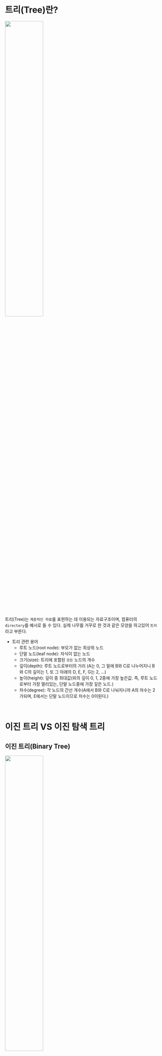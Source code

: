 # 트리(Tree)란?

<img src = "https://user-images.githubusercontent.com/59376200/130935664-2fb5afb5-3518-4588-aa79-72758225fb81.png" width = "50%" height="50%">

트리(Tree)는 `계층적인 자료`를 표현하는 데 이용되는 자료구조이며, 컴퓨터의 `directory`를 예시로 들 수 있다. 실제 나무를 거꾸로 한 것과 같은 모양을 하고있어 `트리`라고 부른다.

- 트리 관련 용어
    - 루트 노드(root node): 부모가 없는 최상위 노드
    - 단말 노드(leaf node): 자식이 없는 노드
    - 크기(size): 트리에 포함된 `모든` 노드의 개수
    - 깊이(depth): 루트 노드로부터의 거리 (A는 0, 그 밑에 B와 C로 나누어지니 B와 C의 깊이는 1, 또 그 아래의 D, E, F, G는 2, ...)
    - 높이(height): 깊이 중 최대값(위의 깊이 0, 1, 2중에 가장 높은값. 즉, 루트 노드로부터 가장 멀리있는, 단말 노드중에 가장 깊은 노드.)
    - 차수(degree): 각 노드의 간선 개수(A에서 B와 C로 나눠지니까 A의 차수는 2가되며, E에서는 단말 노드이므로 차수는 0이된다.)

<br>

# 이진 트리 VS 이진 탐색 트리


## 이진 트리(Binary Tree) 

<img src = "https://user-images.githubusercontent.com/59376200/130935705-0784d3cd-d0a6-4d6f-a6e1-3d0484d3afd3.png" width = "50%" height="50%">

트리를 구성하는 노드의 branch 갯수는 0개, 1개, 2개, 3개, ... 등 여러개가 될 수 있다.

하지만, `이진 트리`는 **모든 노드가 2개의 서브 트리를 가지고 있는 트리**로, 서브 트리 또한 모두 이진 트리이다. 즉, **branch가 최대 2개인 노드로만 구성되는 트리**라는 뜻이다.

##  이진 트리 순회 방법

위 이진 트리의 이미지에 노드부터 예시를 들어보자.

- 전위 순회(Pre-order traversal): 노드, 왼쪽 자식, 오른쪽 자식 순서로 방문하는 순회 방법. `A -> B -> C`
- 중위 순회(In-order traversal): 왼쪽 자식, 노드, 오른쪽 자식 순서로 방문하는 순회 방법. *(이진 탐색 트리를 중위 순회하면 오름차순으로 정렬된 결과를 얻을 수 있다)* `B -> A -> C`
- 후위 순회(Post-order traversal): 왼쪽 자식, 오른쪽 자식, 노드 순서로 방문하는 순회 방법. `B -> C -> A`

<br>

## 이진 탐색 트리(Binary Search Tree, BST)

<img src = "https://user-images.githubusercontent.com/59376200/130935734-7bc0c30b-6a43-4fd6-b6ed-fb4363f0bcb2.png" width = "50%" height="50%">

`이진 탐색 트리`는 위의 이진 트리에 조건이 더해진 것이다.

이진 탐색 트리는 모든 노드가 **왼쪽 자식 노드 < 부모 노드 < 오른쪽 자식 노드**의 순서대로 값이 크다.

물론 부모 노드를 중심으로 작은 값은 왼쪽 자식 노드에, 큰 값은 오른쪽 자식 노드에 존재해야 하므로, **이진 탐색 트리의 모든 노드의 데이터 값은 중복되는 값이 존재하면 안된다.** 즉, `데이터 값은 유일`해야 한다.

**간단 정리**
- 부모 노드보다 왼쪽 자식의 노드가 작다. 
- 부모 노드보다 오른쪽 자식의 노드가 크다.
- 같은 데이터 값을 가지는 노드는 없다. (데이터 중복 X)
